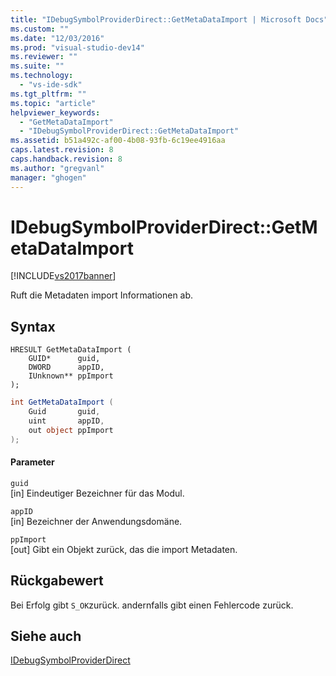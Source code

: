 ```yaml
---
title: "IDebugSymbolProviderDirect::GetMetaDataImport | Microsoft Docs"
ms.custom: ""
ms.date: "12/03/2016"
ms.prod: "visual-studio-dev14"
ms.reviewer: ""
ms.suite: ""
ms.technology: 
  - "vs-ide-sdk"
ms.tgt_pltfrm: ""
ms.topic: "article"
helpviewer_keywords: 
  - "GetMetaDataImport"
  - "IDebugSymbolProviderDirect::GetMetaDataImport"
ms.assetid: b51a492c-af00-4b08-93fb-6c19ee4916aa
caps.latest.revision: 8
caps.handback.revision: 8
ms.author: "gregvanl"
manager: "ghogen"
---
```

# IDebugSymbolProviderDirect::GetMetaDataImport
[!INCLUDE[vs2017banner](../../../code-quality/includes/vs2017banner.md)]

Ruft die Metadaten import Informationen ab.  
  
## Syntax  
  
```cpp#  
HRESULT GetMetaDataImport (  
    GUID*      guid,  
    DWORD      appID,  
    IUnknown** ppImport  
);  
```  
  
```c#  
int GetMetaDataImport (  
    Guid       guid,  
    uint       appID,  
    out object ppImport  
);  
```  
  
#### Parameter  
 `guid`  
 \[in\]  Eindeutiger Bezeichner für das Modul.  
  
 `appID`  
 \[in\]  Bezeichner der Anwendungsdomäne.  
  
 `ppImport`  
 \[out\]  Gibt ein Objekt zurück, das die import Metadaten.  
  
## Rückgabewert  
 Bei Erfolg gibt `S_OK`zurück. andernfalls gibt einen Fehlercode zurück.  
  
## Siehe auch  
 [IDebugSymbolProviderDirect](../../../extensibility/debugger/reference/idebugsymbolproviderdirect.md)